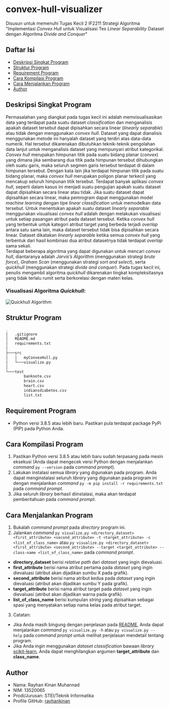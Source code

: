 # convex-hull-visualizer
Disusun untuk memenuhi Tugas Kecil 2 IF2211 Strategi Algoritma "Implementasi *Convex Hull* untuk Visualisasi Tes *Linear Separability* Dataset dengan Algoritma *Divide and Conquer*"

## Daftar Isi
* [Deskripsi Singkat Program](#deskripsi-singkat-program)
* [Struktur Program](#struktur-program)
* [Requirement Program](#requirement-program)
* [Cara Kompilasi Program](#cara-kompilasi-program)
* [Cara Menjalankan Program](#cara-menjalankan-program)
* [Author](#author)

## Deskripsi Singkat Program
Permasalahan yang diangkat pada tugas kecil ini adalah memvisualisasikan data yang terdapat pada suatu dataset *classification* dan menganalisis apakah dataset tersebut dapat dipisahkan secara linear (*linearly separable*) atau tidak dengan menggunakan *convex hull*. Dataset yang dapat dianalisis menggunakan metode ini hanyalah dataset yang terdiri atas data-data numerik. Hal tersebut dikarenakan dibutuhkan teknik-teknik pengolahan data lanjut untuk menganalisis dataset yang mempunyari atribut kategorikal.<br>
*Convex hull* merupakan himpunan titik pada suatu bidang planar (*convex*) yang dimana jika sembarang dua titik pada himpunan tersebut dihubungkan oleh suatu garis, maka seluruh segmen garis tersebut terdapat di dalam himpunan tersebut. Dengan kata lain jika terdapat himpunan titik pada suatu bidang planar, maka *convex hull* merupakan poligon planar terkecil yang mencakup seluruh himpunan titik tersebut. Terdapat banyak aplikasi *convex hull*, seperti dalam kasus ini menjadi suatu pengujian apakah suatu dataset dapat dipisahkan secara linear atau tidak. Jika suatu dataset dapat dipisahkan secara linear, maka pemrogram dapat menggunakan model *machine learning* dengan tipe *linear classification* untuk memodelkan data tersebut. Untuk menentukan apakah suatu dataset *linearly separable* menggunakan visualisasi *convex hull* adalah dengan melakukan visualisasi untuk setiap pasangan atribut pada dataset tersebut. Ketika *convex hull* yang terbentuk untuk kategori atribut target yang berbeda terjadi *overlap* antara satu sama lain, maka dataset tersebut tidak bisa dipisahkan secara linear. Dataset dikatakan *linearly separable* ketika semua *convex hull* yang terbentuk dari hasil kombinasi dua atribut datasetnya tidak terdapat *overlap* sama sekali.<br>
Terdapat beberapa algoritma yang dapat digunakan untuk mencari *convex hull*, diantaranya adalah *Jarvis’s Algorithm* (menggunakan strategi *brute force*), *Graham Scan* (menggunakan strategi *sort and select*), serta *quickhull* (menggunakan strategi *divide and conquer*). Pada tugas kecil ini, penulis mengambil algoritma *quickhull* dikarenakan tingkat kompleksitasnya yang tidak terlalu rumit serta berkorelasi dengan materi kelas.<br>

### Visualisasi Algoritma *Quickhull*:
![Quickhull Algorithm](https://upload.wikimedia.org/wikipedia/commons/4/42/Animation_depicting_the_quickhull_algorithm.gif)

## Struktur Program
```bash
.
│   .gitignore
│   README.md
│   requirements.txt
│                   
├───src
│   │   myConvexHull.py
│   └───visualize.py
│           
└───test
        banknote.csv
        brain.csv
        heart.csv
        indiansdiabetes.csv
        list.txt
```

## Requirement Program
* Python versi 3.8.5 atau lebih baru. Pastikan pula terdapat package PyPi (PIP) pada Python Anda.

## Cara Kompilasi Program
1. Pastikan Python versi 3.8.5 atau lebih baru sudah terpasang pada mesin eksekusi (Anda dapat mengecek versi Python dengan menjalankan *command* `py --version` pada *command prompt*).
2. Lakukan instalasi semua *library* yang digunakan pada program. Anda dapat menginstalasi seluruh *library* yang digunakan pada program ini dengan menjalankan *command* `py -m pip install -r requirements.txt` pada *command prompt*.
3. Jika seluruh *library* berhasil diinstalasi, maka akan terdapat pemberitahuan pada *command prompt*.

## Cara Menjalankan Program
1. Bukalah *command prompt* pada *directory* program ini.
2. Jalankan *command* `py visualize.py <directory_dataset> <first_attribute> <second_attribute> -t <target_attribute> -c <list_of_class_name>` atau `py visualize.py <directory_dataset> <first_attribute> <second_attribute> --target <target_attribute> --class-name <list_of_class_name>` pada *command prompt*.
* **directory_dataset** berisi *relative path* dari *dataset* yang ingin dievaluasi.
* **first_attribute** berisi nama atribut pertama pada *dataset* yang ingin dievaluasi (atribut akan dijadikan sumbu X pada grafik).
* **second_attribute** berisi nama atribut kedua pada *dataset* yang ingin dievaluasi (atribut akan dijadikan sumbu Y pada grafik).
* **target_attribute** berisi nama atribut target pada *dataset* yang ingin dievaluasi (atribut akan dijadikan warna pada grafik).
* **list_of_class_name** berisi kumpulan *string* yang dipisahkan sebagai spasi yang menyatakan setiap nama kelas pada atribut target.
3. Catatan:
* Jika Anda masih bingung dengan penjelasan pada [README](https://github.com/rayhankinan/convex-hull-visualizer/blob/main/README.md), Anda dapat menjalankan *command* `py visualize.py -h` atau `py visualize.py --help` pada *command prompt* untuk melihat penjelasan mendetail tentang program.
* Jika Anda ingin menggunakan *dataset classification* bawaan *library* [scikit-learn](https://scikit-learn.org/), Anda dapat menghilangkan argumen **target_attribute** dan **class_name**.

## Author
* Nama: Rayhan Kinan Muhannad
* NIM: 13520065
* Prodi/Jurusan: STEI/Teknik Informatika
* Profile GitHub: [rayhankinan](https://github.com/rayhankinan)